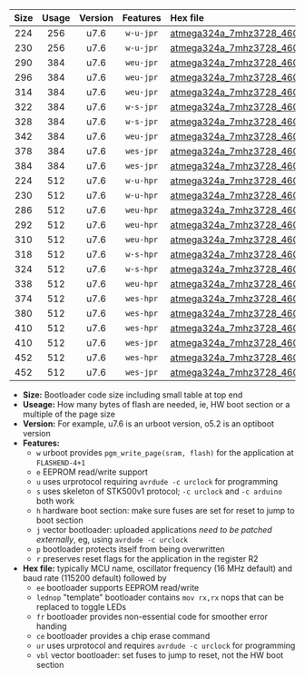 |Size|Usage|Version|Features|Hex file|
|:-:|:-:|:-:|:-:|:--|
|224|256|u7.6|`w-u-jpr`|[atmega324a_7mhz3728_460800bps_ur_vbl.hex](https://raw.githubusercontent.com/stefanrueger/urboot/main//atmega324a_7mhz3728_460800bps_ur_vbl.hex)|
|230|256|u7.6|`w-u-jpr`|[atmega324a_7mhz3728_460800bps_lednop_ur_vbl.hex](https://raw.githubusercontent.com/stefanrueger/urboot/main//atmega324a_7mhz3728_460800bps_lednop_ur_vbl.hex)|
|290|384|u7.6|`weu-jpr`|[atmega324a_7mhz3728_460800bps_ee_ur_vbl.hex](https://raw.githubusercontent.com/stefanrueger/urboot/main//atmega324a_7mhz3728_460800bps_ee_ur_vbl.hex)|
|296|384|u7.6|`weu-jpr`|[atmega324a_7mhz3728_460800bps_ee_lednop_ur_vbl.hex](https://raw.githubusercontent.com/stefanrueger/urboot/main//atmega324a_7mhz3728_460800bps_ee_lednop_ur_vbl.hex)|
|314|384|u7.6|`weu-jpr`|[atmega324a_7mhz3728_460800bps_ee_lednop_fr_ur_vbl.hex](https://raw.githubusercontent.com/stefanrueger/urboot/main//atmega324a_7mhz3728_460800bps_ee_lednop_fr_ur_vbl.hex)|
|322|384|u7.6|`w-s-jpr`|[atmega324a_7mhz3728_460800bps_vbl.hex](https://raw.githubusercontent.com/stefanrueger/urboot/main//atmega324a_7mhz3728_460800bps_vbl.hex)|
|328|384|u7.6|`w-s-jpr`|[atmega324a_7mhz3728_460800bps_lednop_vbl.hex](https://raw.githubusercontent.com/stefanrueger/urboot/main//atmega324a_7mhz3728_460800bps_lednop_vbl.hex)|
|342|384|u7.6|`weu-jpr`|[atmega324a_7mhz3728_460800bps_ee_lednop_fr_ce_ur_vbl.hex](https://raw.githubusercontent.com/stefanrueger/urboot/main//atmega324a_7mhz3728_460800bps_ee_lednop_fr_ce_ur_vbl.hex)|
|378|384|u7.6|`wes-jpr`|[atmega324a_7mhz3728_460800bps_ee_vbl.hex](https://raw.githubusercontent.com/stefanrueger/urboot/main//atmega324a_7mhz3728_460800bps_ee_vbl.hex)|
|384|384|u7.6|`wes-jpr`|[atmega324a_7mhz3728_460800bps_ee_lednop_vbl.hex](https://raw.githubusercontent.com/stefanrueger/urboot/main//atmega324a_7mhz3728_460800bps_ee_lednop_vbl.hex)|
|224|512|u7.6|`w-u-hpr`|[atmega324a_7mhz3728_460800bps_ur.hex](https://raw.githubusercontent.com/stefanrueger/urboot/main//atmega324a_7mhz3728_460800bps_ur.hex)|
|230|512|u7.6|`w-u-hpr`|[atmega324a_7mhz3728_460800bps_lednop_ur.hex](https://raw.githubusercontent.com/stefanrueger/urboot/main//atmega324a_7mhz3728_460800bps_lednop_ur.hex)|
|286|512|u7.6|`weu-hpr`|[atmega324a_7mhz3728_460800bps_ee_ur.hex](https://raw.githubusercontent.com/stefanrueger/urboot/main//atmega324a_7mhz3728_460800bps_ee_ur.hex)|
|292|512|u7.6|`weu-hpr`|[atmega324a_7mhz3728_460800bps_ee_lednop_ur.hex](https://raw.githubusercontent.com/stefanrueger/urboot/main//atmega324a_7mhz3728_460800bps_ee_lednop_ur.hex)|
|310|512|u7.6|`weu-hpr`|[atmega324a_7mhz3728_460800bps_ee_lednop_fr_ur.hex](https://raw.githubusercontent.com/stefanrueger/urboot/main//atmega324a_7mhz3728_460800bps_ee_lednop_fr_ur.hex)|
|318|512|u7.6|`w-s-hpr`|[atmega324a_7mhz3728_460800bps.hex](https://raw.githubusercontent.com/stefanrueger/urboot/main//atmega324a_7mhz3728_460800bps.hex)|
|324|512|u7.6|`w-s-hpr`|[atmega324a_7mhz3728_460800bps_lednop.hex](https://raw.githubusercontent.com/stefanrueger/urboot/main//atmega324a_7mhz3728_460800bps_lednop.hex)|
|338|512|u7.6|`weu-hpr`|[atmega324a_7mhz3728_460800bps_ee_lednop_fr_ce_ur.hex](https://raw.githubusercontent.com/stefanrueger/urboot/main//atmega324a_7mhz3728_460800bps_ee_lednop_fr_ce_ur.hex)|
|374|512|u7.6|`wes-hpr`|[atmega324a_7mhz3728_460800bps_ee.hex](https://raw.githubusercontent.com/stefanrueger/urboot/main//atmega324a_7mhz3728_460800bps_ee.hex)|
|380|512|u7.6|`wes-hpr`|[atmega324a_7mhz3728_460800bps_ee_lednop.hex](https://raw.githubusercontent.com/stefanrueger/urboot/main//atmega324a_7mhz3728_460800bps_ee_lednop.hex)|
|410|512|u7.6|`wes-hpr`|[atmega324a_7mhz3728_460800bps_ee_lednop_fr.hex](https://raw.githubusercontent.com/stefanrueger/urboot/main//atmega324a_7mhz3728_460800bps_ee_lednop_fr.hex)|
|410|512|u7.6|`wes-jpr`|[atmega324a_7mhz3728_460800bps_ee_lednop_fr_vbl.hex](https://raw.githubusercontent.com/stefanrueger/urboot/main//atmega324a_7mhz3728_460800bps_ee_lednop_fr_vbl.hex)|
|452|512|u7.6|`wes-hpr`|[atmega324a_7mhz3728_460800bps_ee_lednop_fr_ce.hex](https://raw.githubusercontent.com/stefanrueger/urboot/main//atmega324a_7mhz3728_460800bps_ee_lednop_fr_ce.hex)|
|452|512|u7.6|`wes-jpr`|[atmega324a_7mhz3728_460800bps_ee_lednop_fr_ce_vbl.hex](https://raw.githubusercontent.com/stefanrueger/urboot/main//atmega324a_7mhz3728_460800bps_ee_lednop_fr_ce_vbl.hex)|

- **Size:** Bootloader code size including small table at top end
- **Useage:** How many bytes of flash are needed, ie, HW boot section or a multiple of the page size
- **Version:** For example, u7.6 is an urboot version, o5.2 is an optiboot version
- **Features:**
  + `w` urboot provides `pgm_write_page(sram, flash)` for the application at `FLASHEND-4+1`
  + `e` EEPROM read/write support
  + `u` uses urprotocol requiring `avrdude -c urclock` for programming
  + `s` uses skeleton of STK500v1 protocol; `-c urclock` and `-c arduino` both work
  + `h` hardware boot section: make sure fuses are set for reset to jump to boot section
  + `j` vector bootloader: uploaded applications *need to be patched externally*, eg, using `avrdude -c urclock`
  + `p` bootloader protects itself from being overwritten
  + `r` preserves reset flags for the application in the register R2
- **Hex file:** typically MCU name, oscillator frequency (16 MHz default) and baud rate (115200 default) followed by
  + `ee` bootloader supports EEPROM read/write
  + `lednop` "template" bootloader contains `mov rx,rx` nops that can be replaced to toggle LEDs
  + `fr` bootloader provides non-essential code for smoother error handing
  + `ce` bootloader provides a chip erase command
  + `ur` uses urprotocol and requires `avrdude -c urclock` for programming
  + `vbl` vector bootloader: set fuses to jump to reset, not the HW boot section
